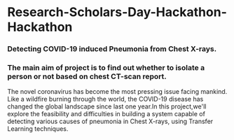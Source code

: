 # Research-Scholars-Day-Hackathon-Hackathon
### Detecting COVID-19 induced Pneumonia from Chest X-rays.

### The main aim of project is to find out whether to isolate a person or not based on chest CT-scan report.
The novel coronavirus has become the most pressing issue facing mankind. Like a wildfire burning through the world, the COVID-19 disease has changed the global landscape since last one year.In this project,we'll explore the feasibility and difficulties in building a system capable of detecting various causes of pneumonia in Chest X-rays, using Transfer Learning techniques.

